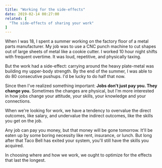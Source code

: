 ```yaml
---
title: "Working for the side-effects"
date: 2019-02-14 00:27:00
related: [
  "The side-effects of sharing your work"
]
---
```


When I was 18, I spent a summer working on the factory floor of a metal parts manufacturer. My job was to use a CNC punch machine to cut shapes out of large sheets of metal like a cookie cutter. I worked 10 hour night shifts with frequent overtime. It was loud, repetitive, and physically taxing.

But the work had a side-effect: carrying around the heavy plate-metal was building my upper-body strength. By the end of the summer, I was able to do 80 consecutive pushups. I'd be lucky to do half that now.

Since then I've realized something important: **Jobs don't just pay you. They change you.** Sometimes the changes are physical, but I'm more interested in how jobs change your attitude, your skills, your knowledge and your connections.

When we're looking for work, we have a tendency to overvalue the direct outcomes, like salary, and undervalue the indirect outcomes, like the skills you get on the job.

Any job can pay you money, but that money will be gone tomorrow. It'll be eaten up by some boring necessity like rent, insurance, or lunch. But long after that Taco Bell has exited your system, you'll still have the skills you acquired.

In choosing where and how we work, we ought to optimize for the effects that last the longest.
